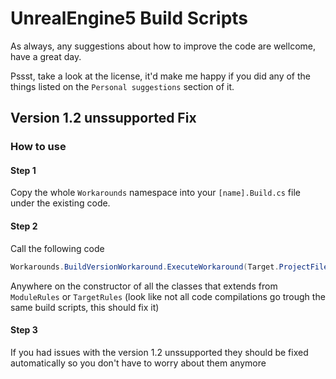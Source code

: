 # UnrealEngine5 Build Scripts

As always, any suggestions about how to improve the code are wellcome, have a great day.

Pssst, take a look at the license, it'd make me happy if you did any of the things listed on the ``Personal suggestions`` section of it.

## Version 1.2 unssupported Fix

### How to use

#### Step 1

Copy the whole ``Workarounds`` namespace into your ``[name].Build.cs`` file under the existing code.

#### Step 2

Call the following code

```cs
Workarounds.BuildVersionWorkaround.ExecuteWorkaround(Target.ProjectFile.ToNormalizedPath());
```

Anywhere on the constructor of all the classes that extends from ``ModuleRules`` or ``TargetRules`` (look like not all code compilations go trough the same build scripts, this should fix it)

#### Step 3 

If you had issues with the version 1.2 unssupported they should be fixed automatically so you don't have to worry about them anymore

